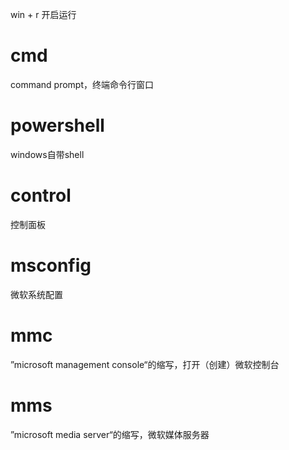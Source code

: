 win + r 开启运行

# cmd

command prompt，终端命令行窗口

# powershell

windows自带shell

# control

控制面板

# msconfig

微软系统配置

# mmc

”microsoft management console“的缩写，打开（创建）微软控制台

# mms

”microsoft media server“的缩写，微软媒体服务器



